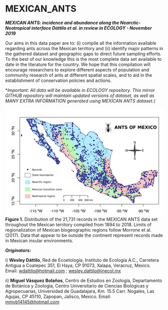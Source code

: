 # MEXICAN_ANTS
***MEXICAN ANTS: incidence and abundance along the Nearctic-Neotropical interface
Dáttilo et al. in review in ECOLOGY - November 2019***

Our aims in this data paper are to: (i) compile all the information available regarding ants across the Mexican territory and (ii) identify major patterns in the gathered dataset and geographic gaps to direct future sampling efforts. To the best of our knowledge this is the most complete data set available to date in the literature for the country. We hope that this compilation will encourage researchers to explore different aspects of population and community research of ants at different spatial scales, and to aid in the establishment of conservation policies and actions.

***Important: All data will be available in ECOLOGY repository. This mirror GITHUB repository will maintain updated versions of dataset, as well as MANY EXTRA INFORMATION generated using MEXICAN ANTS dataset.*(*


![alt text](https://github.com/wdattilo/MEXICAN_ANTS/blob/master/MEXICAN_ANTS.png)
**Figure 1.** Distribution of the 21,731 records in the MEXICAN ANTS data set throughout the Mexican territory compiled from 1894 to 2018. Limits of regionalization of Mexican biogeographic regions follow Morrone et al. (2017). Data that appear to be outside the continent represent records made in Mexican insular environments.


***Originators:***

i) **Wesley Dáttilo**, Red de Ecoetología, Instituto de Ecología A.C., Carretera Antigua a Coatepec 351, El Haya, CP 91073, Xalapa, Veracruz, Mexico. Email: wdattilo@hotmail.com ; wesley.dattilo@inecol.mx

ii) **Miguel Vásquez Bolaños**, Centro de Estudios en Zoología, Departamento de Botánica y Zoología, Centro Universitario de Ciencias Biológicas y Agropecuarias, Universidad de Guadalajara, Km. 15.5 Carr. Nogales, Las Agujas, CP 45110, Zapopan, Jalisco, Mexico. Email: mmvb14145@hotmail.com 

